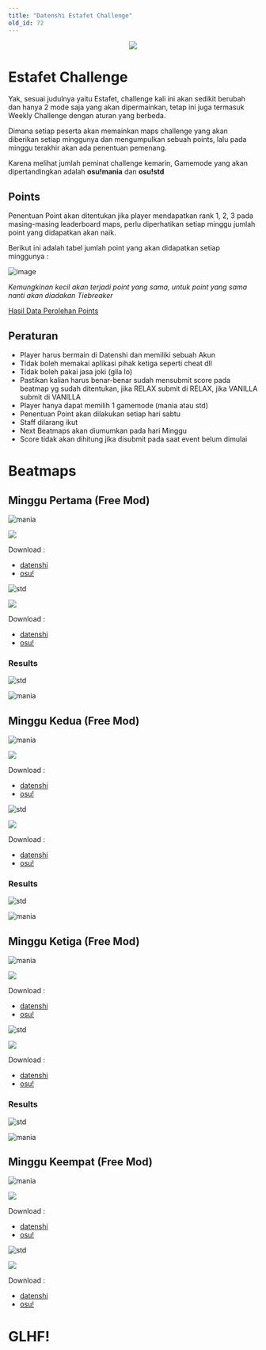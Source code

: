 ```yaml
---
title: "Datenshi Estafet Challenge"
old_id: 72
---
```


<div style="text-align:center"><img src="https://cdn.discordapp.com/attachments/728581754398572546/825574723365634079/estafet.png" /></div>

# Estafet Challenge

Yak, sesuai judulnya yaitu Estafet, challenge kali ini akan sedikit berubah dan hanya 2 mode saja yang akan dipermainkan, tetap ini juga termasuk Weekly Challenge dengan aturan yang berbeda.

Dimana setiap peserta akan memainkan maps challenge yang akan diberikan setiap minggunya dan mengumpulkan sebuah points, lalu pada minggu terakhir akan ada penentuan pemenang.

Karena melihat jumlah peminat challenge kemarin, Gamemode yang akan dipertandingkan adalah **osu!mania** dan **osu!std**

## Points

Penentuan Point akan ditentukan jika player mendapatkan rank 1, 2, 3 pada masing-masing leaderboard maps, perlu diperhatikan setiap minggu jumlah point yang didapatkan akan naik.

Berikut ini adalah tabel jumlah point yang akan didapatkan setiap minggunya :

![image](https://user-images.githubusercontent.com/10250068/112742106-04adf680-8fbe-11eb-83a4-ce3285f21570.png)

*Kemungkinan kecil akan terjadi point yang sama, untuk point yang sama nanti akan diadakan Tiebreaker*

[Hasil Data Perolehan Points](https://docs.google.com/spreadsheets/d/1vU8qNXzgTGJUTJjodlPv8lwRhccAiVgSWb1im-21z-Y/edit?usp=sharing)

## Peraturan

- Player harus bermain di Datenshi dan memiliki sebuah Akun
- Tidak boleh memakai aplikasi pihak ketiga seperti cheat dll
- Tidak boleh pakai jasa joki (gila lo)
- Pastikan kalian harus benar-benar sudah mensubmit score pada beatmap yg sudah ditentukan, jika RELAX submit di RELAX, jika VANILLA submit di VANILLA
- Player hanya dapat memilih 1 gamemode (mania atau std)
- Penentuan Point akan dilakukan setiap hari sabtu
- Staff dilarang ikut
- Next Beatmaps akan diumumkan pada hari Minggu
- Score tidak akan dihitung jika disubmit pada saat event belum dimulai

# Beatmaps

## Minggu Pertama (Free Mod)

![mania](https://cdn.discordapp.com/attachments/728581754398572546/822872891900035072/mode-mania-small.png)

<a href="https://osu.ppy.sh/beatmapsets/1069823#mania/2239450"><img src="https://cdn.discordapp.com/attachments/699254810008092702/825693362861899826/beatmap4kweek1.png" /></a>

Download :

- [datenshi](https://osu.datenshi.pw/d/1069823)
- [osu!](https://osu.ppy.sh/d/1069823)

![std](https://cdn.discordapp.com/attachments/728581754398572546/822872893746577428/mode-osu-small.png)

<a href="https://osu.ppy.sh/beatmapsets/1243342#osu/2816394"><img src="https://cdn.discordapp.com/attachments/699254810008092702/825580410527678515/beatmapstdweek1.png" /></a>

Download :

- [datenshi](https://osu.datenshi.pw/d/1243342)
- [osu!](https://osu.ppy.sh/d/1243342)

### Results

![std](https://user-images.githubusercontent.com/10250068/113484769-abbdf100-94dc-11eb-9aee-a1511f4f3711.png)

![mania](https://user-images.githubusercontent.com/10250068/113484781-b7111c80-94dc-11eb-8bd1-de5740f21677.png)

## Minggu Kedua (Free Mod)

![mania](https://cdn.discordapp.com/attachments/728581754398572546/822872891900035072/mode-mania-small.png)

<a href="https://osu.ppy.sh/s/1355042"><img src="https://cdn.discordapp.com/attachments/699254810008092702/827943050420551721/beatmap4kweek2.png" /></a>

Download :

- [datenshi](https://osu.datenshi.pw/d/1355042)
- [osu!](https://osu.ppy.sh/d/1355042)

![std](https://cdn.discordapp.com/attachments/728581754398572546/822872893746577428/mode-osu-small.png)

<a href="https://osu.ppy.sh/s/963814"><img src="https://cdn.discordapp.com/attachments/699254810008092702/827943057454399538/beatmapstdweek2.png" /></a>

Download :

- [datenshi](https://osu.datenshi.pw/d/963814)
- [osu!](https://osu.ppy.sh/d/963814)

### Results

![std](https://cdn.discordapp.com/attachments/699254810008092702/833309608167735306/unknown.png)

![mania](https://cdn.discordapp.com/attachments/699254810008092702/833306264192024596/unknown.png)

## Minggu Ketiga (Free Mod)

![mania](https://cdn.discordapp.com/attachments/728581754398572546/822872891900035072/mode-mania-small.png)

<a href="https://osu.ppy.sh/beatmapsets/1138055#mania/2427858"><img src="https://cdn.discordapp.com/attachments/698957154115125381/830762169573965845/B_2.png" /></a>

Download :

- [datenshi](https://osu.datenshi.pw/d/1138055)
- [osu!](https://osu.ppy.sh/d/1138055)

![std](https://cdn.discordapp.com/attachments/728581754398572546/822872893746577428/mode-osu-small.png)

<a href="https://osu.ppy.sh/beatmapsets/1245222#osu/2588481"><img src="https://cdn.discordapp.com/attachments/698957154115125381/830761268910489620/B.png" /></a>

Download :

- [datenshi](https://osu.datenshi.pw/d/1245222)
- [osu!](https://osu.ppy.sh/d/1245222)

### Results

![std](https://cdn.discordapp.com/attachments/699254810008092702/833309722958233660/unknown.png)

![mania](https://cdn.discordapp.com/attachments/699254810008092702/833309762346156072/unknown.png)

## Minggu Keempat (Free Mod)

![mania](https://cdn.discordapp.com/attachments/728581754398572546/822872891900035072/mode-mania-small.png)

<a href="https://osu.ppy.sh/beatmapsets/1338864#mania/2773432"><img src="https://cdn.discordapp.com/attachments/699254810008092702/833165095390412820/B_3.png" /></a>

Download :

- [datenshi](https://osu.datenshi.pw/d/1338864)
- [osu!](https://osu.ppy.sh/d/1338864)

![std](https://cdn.discordapp.com/attachments/728581754398572546/822872893746577428/mode-osu-small.png)

<a href="https://osu.ppy.sh/beatmapsets/1085630#osu/2367232"><img src="https://cdn.discordapp.com/attachments/699254810008092702/833165094887489586/B_5.png" /></a>

Download :

- [datenshi](https://osu.datenshi.pw/d/1085630)
- [osu!](https://osu.ppy.sh/d/1085630)


# GLHF!
